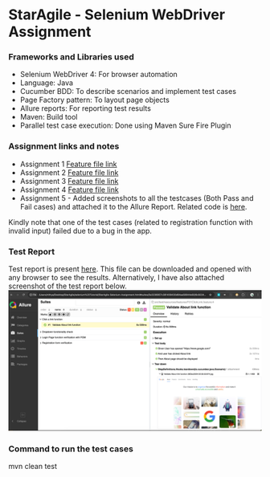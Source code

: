 # StarAgile - Selenium WebDriver Assignment

### Frameworks and Libraries used
- Selenium WebDriver 4: For browser automation
- Language: Java
- Cucumber BDD:  To describe scenarios and implement test cases
- Page Factory pattern: To layout page objects
- Allure reports: For reporting test results
- Maven: Build tool
- Parallel test case execution: Done using Maven Sure Fire Plugin

### Assignment links and notes
- Assignment 1 [Feature file link](/src/test/resources/features/F01ClickLink.feature)
- Assignment 2 [Feature file link](/src/test/resources/features/F02LoginFunctionPOM.feature)
- Assignment 3 [Feature file link](/src/test/resources/features/F03DropdownFunction.feature)
- Assignment 4 [Feature file link](/src/test/resources/features/F04RegistrationFunctionality.feature)
- Assignment 5 - Added screenshots to all the testcases (Both Pass and Fail cases) and attached it to the Allure Report. Related code is [here](/src/test/java/StepDefinitions/Hooks.java#L27).

Kindly note that one of the test cases (related to registration function with invalid input) failed due to a bug in the app.
### Test Report
Test report is present [here](/allure-report/index.html). This file can be downloaded and opened with any browser to see the results. Alternatively, I have also attached screenshot of the test report below.
![Alt text](/src/test/resources/Allure%20Report%20Screenshot.png?raw=true "Title")

### Command to run the test cases
mvn clean test